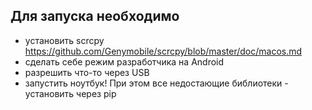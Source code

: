 ## Для запуска необходимо
- установить scrcpy https://github.com/Genymobile/scrcpy/blob/master/doc/macos.md
- сделать себе режим разработчика на Android
- разрешить что-то через USB
- запустить ноутбук! При этом все недостающие библиотеки - установить через pip